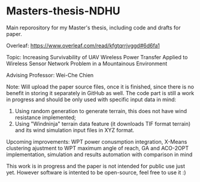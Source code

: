 # Masters-thesis-NDHU

Main reporository for my Master's thesis, including code and drafts for paper.

Overleaf: https://www.overleaf.com/read/kfgtqrrjvggd#6d6fa1

Topic: Increasing Survivability of UAV Wireless Power Transfer Applied to Wireless Sensor Network Problem in a Mountainous Environment

Advising Professor: Wei-Che Chien

Note: Will upload the paper source files, once it is finished, since there is no benefit in storing it separately in GitHub as well. The code part is still a work in progress and should be only used with specific input data in mind:
1) Using random generation to generate terrain, this does not have wind resistance implemented;
2) Using "Windninja" terrain data feature (it downloads TIF format terrain) and its wind simulation input files in XYZ format.

Upcoming improvements: WPT power conusmption integration, X-Means clustering ajustment to WPT maximum angle of reach, GA and ACO-2OPT implementation, simulation and results automation with comparison in mind

This work is in progress and the paper is not intended for public use just yet. However software is intented to be open-source, feel free to use it :)
